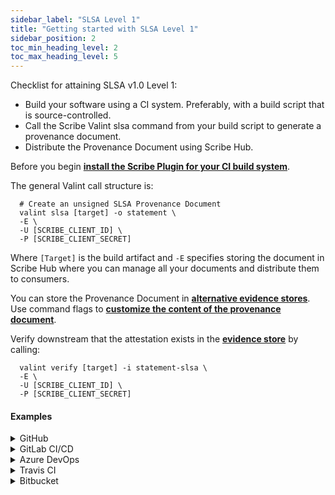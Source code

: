 ```yaml
---
sidebar_label: "SLSA Level 1"
title: "Getting started with SLSA Level 1"
sidebar_position: 2
toc_min_heading_level: 2
toc_max_heading_level: 5
---
```


Checklist for attaining SLSA v1.0 Level 1:
* Build your software using a CI system. Preferably, with a build script that is source-controlled.
* Call the Scribe Valint slsa command from your build script to generate a provenance document.
* Distribute the Provenance Document using Scribe Hub.

Before you begin​ **[install the Scribe Plugin for your CI build system](../../integrating-scribe/ci-integrations/)**.

The general Valint call structure is:
```
  # Create an unsigned SLSA Provenance Document
  valint slsa [target] -o statement \
  -E \
  -U [SCRIBE_CLIENT_ID] \
  -P [SCRIBE_CLIENT_SECRET]
```
Where `[Target]` is the build artifact and `-E` specifies storing the document in Scribe Hub where you can manage all your documents and distribute them to consumers.

You can store the Provenance Document in **[alternative evidence stores](../../integrating-scribe/other-evidence-stores)**.
Use command flags to **[customize the content of the provenance document](customizing-provenance)**.

Verify downstream that the attestation exists in the **[evidence store](../../integrating-scribe/other-evidence-stores)** by calling:
```
  valint verify [target] -i statement-slsa \
  -E \
  -U [SCRIBE_CLIENT_ID] \
  -P [SCRIBE_CLIENT_SECRET]
```
#### Examples

<details>
  <summary> GitHub </summary>

```yaml
- name: Generate SLSA provenance statement
 id: valint_slsa_statement
 uses: scribe-security/action-bom@master
 with:
   target: 'busybox:latest'
   format: statement-slsa

- uses: actions/upload-artifact@v2
 with:
   name: provenance
   path: ${{ steps.valint_slsa_statement.outputs.OUTPUT_PATH }}
```
</details>

<details>
  <summary> GitLab CI/CD </summary>

```yaml
scribe-gitlab-job:
    stage: scribe-gitlab-stage
    script:
      - valint bom [target]
          -o attest-slsa
          --context-type gitlab
          --output-directory ./scribe/valint
          -E -U $SCRIBE_CLIENT_ID -P $SCRIBE_CLIENT_SECRET
```
</details>

<details>
  <summary> Azure DevOps </summary>

```yaml
- task: ValintCli@0
    inputs:
      commandName: bom
      target: [target]
      format: attest-slsa
      outputDirectory: $(Build.ArtifactStagingDirectory)/scribe/valint
      scribeEnable: true
      scribeClientId: $(SCRIBE-CLIENT-ID)
      scribeClientSecret: $(SCRIBE-CLIENT-SECRET)
```
</details>

<details>
  <summary> Travis CI </summary>

```yaml
script:
  - |
    valint bom [target] \
        --format [attest, statement, attest-slsa, statement-slsa, attest-generic, statement-generic] \
        --context-type travis \
        --output-directory ./scribe/valint \
        -E -U $SCRIBE_CLIENT_ID -P $SCRIBE_CLIENT_SECRET \
```
</details>

<details>
  <summary> Bitbucket </summary>

```yaml
name: scribe-bitbucket-pipeline
        script:      
          - pipe: scribe-security/valint-pipe:0.1.6
            variables:
              COMMAND_NAME: bom
              TARGET:  [target]
              FORMAT: attest-slsa
              SCRIBE_ENABLE: true
              SCRIBE_CLIENT_ID: $SCRIBE_CLIENT_ID
              SCRIBE_CLIENT_SECRET: $SCRIBE_CLIENT_SECRET
```
</details>
